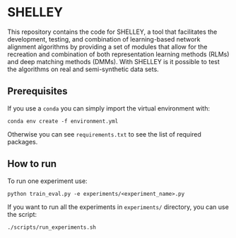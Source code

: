 # SHELLEY
This repository contains the code for SHELLEY, a tool that facilitates the development, testing, and combination of learning-based network alignment algorithms by providing a set of modules that allow for the recreation and combination of both representation learning methods (RLMs) and deep matching methods (DMMs). With SHELLEY is it possible to test the algorithms on real and semi-synthetic data sets.

## Prerequisites
If you use a `conda` you can simply import the virtual environment with:
```
conda env create -f environment.yml
```

Otherwise you can see `requirements.txt` to see the list of required packages.

## How to run
To run one experiment use:
```
python train_eval.py -e experiments/<experiment_name>.py
```

If you want to run all the experiments in `experiments/` directory, you can use the script:
```
./scripts/run_experiments.sh
```
